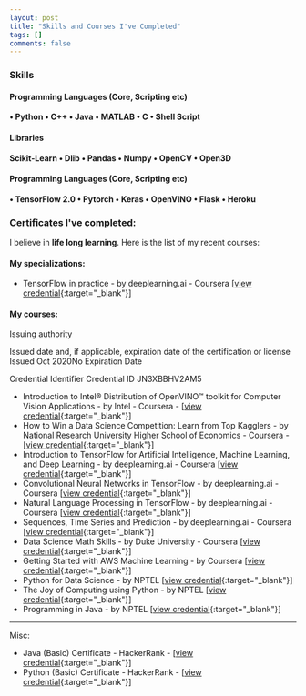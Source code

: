 ```yaml
---
layout: post
title: "Skills and Courses I've Completed"
tags: []
comments: false
---
```


### Skills

#### Programming Languages (Core, Scripting etc)
**• Python • C++ • Java • MATLAB • C • Shell Script**

#### Libraries
**Scikit-Learn • Dlib • Pandas • Numpy • OpenCV • Open3D**

#### Programming Languages (Core, Scripting etc)
**• TensorFlow 2.0 • Pytorch • Keras • OpenVINO • Flask • Heroku**

### Certificates I've completed:

I believe in **life long learning**. Here is the list of my recent courses:

#### My specializations:
* TensorFlow in practice - by deeplearning.ai - Coursera [[view credential](https://www.coursera.org/account/accomplishments/specialization/certificate/W367WRURG83V){:target="_blank"}]

#### My courses:



Issuing authority 

Issued date and, if applicable, expiration date of the certification or license Issued Oct 2020No Expiration Date

Credential Identifier Credential ID JN3XBBHV2AM5

* Introduction to Intel® Distribution of OpenVINO™ toolkit for Computer Vision Applications - by Intel - Coursera - [[view credential](https://www.coursera.org/account/accomplishments/certificate/JN3XBBHV2AM5){:target="_blank"}]
* How to Win a Data Science Competition: Learn from Top Kagglers - by National Research University Higher School of Economics - Coursera - [[view credential](https://www.coursera.org/account/accomplishments/certificate/MGGEWVK3AZNS){:target="_blank"}]
* Introduction to TensorFlow for Artificial Intelligence, Machine Learning, and Deep Learning - by deeplearning.ai - Coursera [[view credential](https://www.coursera.org/account/accomplishments/certificate/5949WHVLHHTS){:target="_blank"}]
* Convolutional Neural Networks in TensorFlow - by deeplearning.ai - Coursera [[view credential](https://www.coursera.org/account/accomplishments/certificate/TB3V83Z697VE){:target="_blank"}]
* Natural Language Processing in TensorFlow - by deeplearning.ai - Coursera [[view credential](https://www.coursera.org/account/accomplishments/certificate/AWUVJDFZGXBY){:target="_blank"}]
* Sequences, Time Series and Prediction - by deeplearning.ai - Coursera [[view credential](https://www.coursera.org/account/accomplishments/certificate/BS4Z3933P6WZ){:target="_blank"}]
* Data Science Math Skills - by Duke University - Coursera [[view credential](https://www.coursera.org/account/accomplishments/certificate/AVMD8CWCHM73){:target="_blank"}]
* Getting Started with AWS Machine Learning - by Coursera [[view credential](https://www.coursera.org/account/accomplishments/certificate/RZXSDLEUTW32){:target="_blank"}]
* Python for Data Science - by NPTEL [[view credential](https://nptel.ac.in/content/noc/NOC20/SEM1/Ecertificates/106/noc20-cs36/Assignment/Certificates/NPTEL20CS36S1PC957273.jpg){:target="_blank"}]
* The Joy of Computing using Python - by NPTEL [[view credential](https://nptel.ac.in/content/noc/NOC19/SEM2/Ecertificates/106/noc19-cs41/Course/NPTEL19CS41S52160439191170727.jpg){:target="_blank"}]
* Programming in Java - by NPTEL [[view credential](https://nptel.ac.in/content/noc/NOC19/SEM1/Ecertificates/106/noc19-cs07/Course/NPTEL19CS07S52070147191167482.jpg){:target="_blank"}]

---
Misc:

* Java (Basic) Certificate - HackerRank - [[view credential](https://www.hackerrank.com/certificates/f10ec6d8414e){:target="_blank"}]
* Python (Basic) Certificate - HackerRank - [[view credential](https://www.hackerrank.com/certificates/cc2b742ce586){:target="_blank"}]


